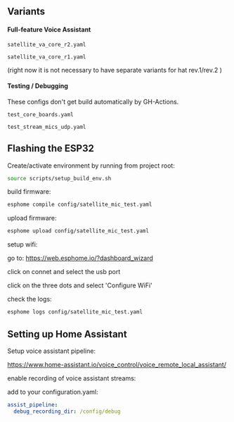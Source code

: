 ## Variants
#### Full-feature Voice Assistant
`satellite_va_core_r2.yaml`

`satellite_va_core_r1.yaml`

(right now it is not necessary to have separate variants for hat rev.1/rev.2 )

#### Testing / Debugging 
These configs don't get build automatically by GH-Actions.


`test_core_boards.yaml`

`test_stream_mics_udp.yaml`

## Flashing the ESP32

Create/activate environment by running from project root:
```bash
source scripts/setup_build_env.sh
```

build firmware:
```bash
esphome compile config/satellite_mic_test.yaml
```

upload firmware:
```bash
esphome upload config/satellite_mic_test.yaml
```

setup wifi:

go to: https://web.esphome.io/?dashboard_wizard

click on connet and select the usb port 

click on the three dots and select 'Configure WiFi'

check the logs:
```bash
esphome logs config/satellite_mic_test.yaml
```




## Setting up Home Assistant
Setup voice assistant pipeline:

https://www.home-assistant.io/voice_control/voice_remote_local_assistant/


enable recording of voice assistant streams:

add to your configuration.yaml:
```yaml
assist_pipeline:
  debug_recording_dir: /config/debug
```
